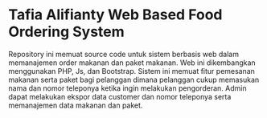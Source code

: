 # Tafia Alifianty Web Based Food Ordering System

Repository ini memuat source code untuk sistem berbasis web 
dalam memanajemen order makanan dan paket makanan. Web ini 
dikembangkan menggunakan PHP, Js, dan Bootstrap. Sistem ini 
memuat fitur pemesanan makanan serta paket bagi pelanggan 
dimana pelanggan cukup memasukan nama dan nomor teleponya 
ketika ingin melakukan pengorderan. Admin dapat melakukan 
ekspor data customer dan nomor teleponya serta memanajemen 
data makanan dan paket.